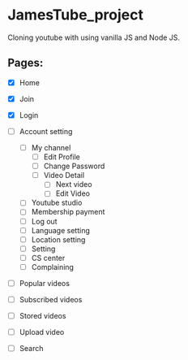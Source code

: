 # JamesTube_project
 Cloning youtube with using vanilla JS and Node JS.
 
## Pages:

- [x] Home
- [x] Join
- [x] Login
- [ ] Account setting
  - [ ] My channel
    - [ ] Edit Profile
    - [ ] Change Password
    - [ ] Video Detail
      - [ ] Next video 
      - [ ] Edit Video
  - [ ] Youtube studio 
  - [ ] Membership payment 
  - [ ] Log out
  - [ ] Language setting
  - [ ] Location setting
  - [ ] Setting
  - [ ] CS center
  - [ ] Complaining 
- [ ] Popular videos
- [ ] Subscribed videos
- [ ] Stored videos
- [ ] Upload video
- [ ] Search


